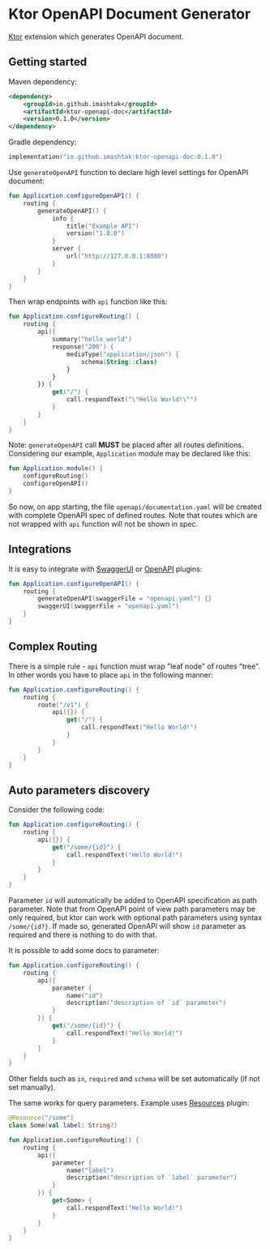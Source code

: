 # Ktor OpenAPI Document Generator

[Ktor](https://ktor.io) extension which generates OpenAPI document.

## Getting started

Maven dependency:

```xml
<dependency>
    <groupId>io.github.imashtak</groupId>
    <artifactId>ktor-openapi-doc</artifactId>
    <version>0.1.0</version>
</dependency>
```

Gradle dependency:

```kotlin
implementation("io.github.imashtak:ktor-openapi-doc:0.1.0")
```

Use `generateOpenAPI` function to declare high level settings for OpenAPI document:

```kotlin
fun Application.configureOpenAPI() {
    routing {
        generateOpenAPI() {
            info {
                title("Example API")
                version("1.0.0")
            }
            server {
                url("http://127.0.0.1:8080")
            }
        }
    }
}
```

Then wrap endpoints with `api` function like this:

```kotlin
fun Application.configureRouting() {
    routing {
        api({
            summary("hello world")
            response("200") {
                mediaType("application/json") {
                    schema(String::class)
                }
            }
        }) {
            get("/") {
                call.respondText("\"Hello World!\"")
            }
        }
    }
}
```

Note: `generateOpenAPI` call **MUST** be placed after all routes definitions. Considering our example, `Application` module may be declared like this:

```kotlin
fun Application.module() {
    configureRouting()
    configureOpenAPI()
}
```

So now, on app starting, the file `openapi/documentation.yaml` will be created with complete OpenAPI spec of defined routes. Note that routes which are not wrapped with `api` function will not be shown in spec.

## Integrations

It is easy to integrate with [SwaggerUI](https://ktor.io/docs/swagger-ui.html) or [OpenAPI](https://ktor.io/docs/openapi.html) plugins:

```kotlin
fun Application.configureOpenAPI() {
    routing {
        generateOpenAPI(swaggerFile = "openapi.yaml") {}
        swaggerUI(swaggerFile = "openapi.yaml")
    }
}
```

## Complex Routing

There is a simple rule - `api` function must wrap "leaf node" of routes "tree". In other words you have to place `api` in the following manner:

```kotlin
fun Application.configureRouting() {
    routing {
        route("/v1") {
            api({}) {
                get("/") {
                    call.respondText("Hello World!")
                }
            }
        }
    }
}
```

## Auto parameters discovery

Consider the following code:

```kotlin
fun Application.configureRouting() {
    routing {
        api({}) {
            get("/some/{id}") {
                call.respondText("Hello World!")
            }
        }
    }
}
```

Parameter `id` will automatically be added to OpenAPI specification as path parameter. Note that from OpenAPI point of view path parameters may be only required, but ktor can work with optional path parameters using syntax `/some/{id?}`. If made so, generated OpenAPI will show `id` parameter as required and there is nothing to do with that. 

It is possible to add some docs to parameter:

```kotlin
fun Application.configureRouting() {
    routing {
        api({
            parameter {
                name("id")
                description("description of `id` parameter")
            }
        }) {
            get("/some/{id}") {
                call.respondText("Hello World!")
            }
        }
    }
}
```

Other fields such as `in`, `required` and `schema` will be set automatically (if not set manually).

The same works for query parameters. Example uses [Resources](https://ktor.io/docs/type-safe-routing.html) plugin:

```kotlin
@Resource("/some")
class Some(val label: String?)

fun Application.configureRouting() {
    routing {
        api({
            parameter {
                name("label")
                description("description of `label` parameter")
            }
        }) {
            get<Some> {
                call.respondText("Hello World!")
            }
        }
    }
}
```

